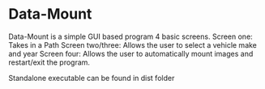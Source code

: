 # Data-Mount

Data-Mount is a simple GUI based program 4 basic screens.
Screen one: Takes in a Path
Screen two/three: Allows the user to select a vehicle make and year
Screen four: Allows the user to automatically mount images and restart/exit the program.

Standalone executable can be found in dist folder
